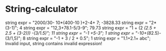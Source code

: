 # String-calculator
string expr = "2000/30-  10*(400-10 )+2-4+ 7;               -3828.33
string expr = "2*(3-1)";                                    4
string expr = "12,3+78.1-5/3-9";                            79.73
string expr = "1 + (2 *(2.5 + 2.5 + (3-2))) -(3/1.5)";      11 
string expr = "-1 +5-3";                                    1
string expr = "-10+(8*2.5)-(3/1,5)";                        8
string expr = "-1 + 3 / 2 + 0.5";                           1
string expr = "1.1+2.1+ abc";                               Invalid input, string contains invalid expression!
